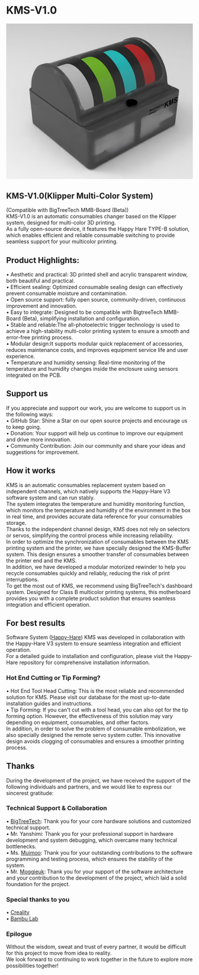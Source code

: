 # KMS-V1.0
![image](https://github.com/muzixiaoyang/KMS/blob/main/KMS-PNG.png)  
## KMS-V1.0(Klipper Multi-Color System)  
(Compatible with BigTreeTech MMB-Board (Beta))  
KMS-V1.0 is an automatic consumables changer based on the Klipper system, designed for multi-color 3D printing.   
As a fully open-source device, it features the Happy Hare TYPE-B solution, which enables efficient and reliable consumable switching to provide seamless support for your multicolor printing.

## Product Highlights:
 • Aesthetic and practical: 3D printed shell and acrylic transparent window, both beautiful and practical.  
 • Efficient sealing: Optimized consumable sealing design can effectively prevent consumable moisture and contamination.  
 • Open source support: fully open source, community-driven, continuous improvement and innovation.  
 • Easy to integrate: Designed to be compatible with BigtreeTech MMB-Board (Beta), simplifying installation and configuration.  
 • Stable and reliable:The all-photoelectric trigger technology is used to achieve a high-stability multi-color printing system to ensure a smooth and error-free printing process.  
 • Modular design:It supports modular quick replacement of accessories, reduces maintenance costs, and improves equipment service life and user experience.  
 • Temperature and humidity sensing: Real-time monitoring of the temperature and humidity changes inside the enclosure using sensors integrated on the PCB.  
## Support us
If you appreciate and support our work, you are welcome to support us in the following ways:  
• GitHub Star: Shine a Star on our open source projects and encourage us to keep going.  
• Donation: Your support will help us continue to improve our equipment and drive more innovation.  
• Community Contribution: Join our community and share your ideas and suggestions for improvement.  
## How it works
KMS is an automatic consumables replacement system based on independent channels, which natively supports the Happy-Hare V3 software system and can run stably.  
The system integrates the temperature and humidity monitoring function, which monitors the temperature and humidity of the environment in the box in real time, and provides accurate data reference for your consumables storage.  
Thanks to the independent channel design, KMS does not rely on selectors or servos, simplifying the control process while increasing reliability.  
In order to optimize the synchronization of consumables between the KMS printing system and the printer, we have specially designed the KMS-Buffer system. This design ensures a smoother transfer of consumables between the printer end and the KMS.   
In addition, we have developed a modular motorized rewinder to help you recycle consumables quickly and reliably, reducing the risk of print interruptions.  
To get the most out of KMS, we recommend using BigTreeTech's dashboard system. Designed for Class B multicolor printing systems, this motherboard provides you with a complete product solution that ensures seamless integration and efficient operation.
## For best results
Software System ([Happy-Hare](https://github.com/moggieuk/Happy-Hare))
KMS was developed in collaboration with the Happy-Hare V3 system to ensure seamless integration and efficient operation.   
For a detailed guide to installation and configuration, please visit the Happy-Hare repository for comprehensive installation information.  
### Hot End Cutting or Tip Forming?
• Hot End Tool Head Cutting: This is the most reliable and recommended solution for KMS. Please visit our database for the most up-to-date installation guides and instructions.  
• Tip Forming: If you can't cut with a tool head, you can also opt for the tip forming option. However, the effectiveness of this solution may vary depending on equipment, consumables, and other factors.  
In addition, in order to solve the problem of consumable embolization, we also specially designed the remote servo system cutter. This innovative design avoids clogging of consumables and ensures a smoother printing process.  
## Thanks
During the development of the project, we have received the support of the following individuals and partners, and we would like to express our sincerest gratitude:
### Technical Support & Collaboration
• [BigTreeTech](https://github.com/bigtreetech): Thank you for your core hardware solutions and customized technical support.  
• Mr. Yanshimi: Thank you for your professional support in hardware development and system debugging, which overcame many technical bottlenecks.  
• Ms. [Muimoo](https://github.com/muimoon): Thank you for your outstanding contributions to the software programming and testing process, which ensures the stability of the system.  
• Mr. [Moggieuk](https://github.com/Moggieuk): Thank you for your support of the software architecture and your contribution to the development of the project, which laid a solid foundation for the project.  
### Special thanks to you
• [Creality](https://github.com/CrealityOfficial)  
• [Bambu Lab](https://github.com/bambulab)  
### Epilogue
Without the wisdom, sweat and trust of every partner, it would be difficult for this project to move from idea to reality.   
We look forward to continuing to work together in the future to explore more possibilities together!

